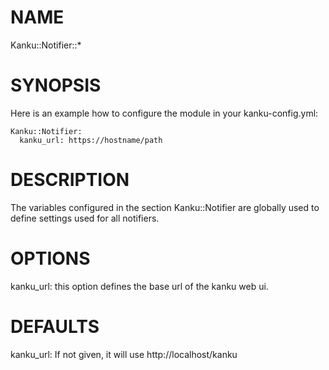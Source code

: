 # NAME

Kanku::Notifier::\*

# SYNOPSIS

Here is an example how to configure the module in your kanku-config.yml:

    Kanku::Notifier:
      kanku_url: https://hostname/path

# DESCRIPTION

The variables configured in the section Kanku::Notifier are globally used
to define settings used for all notifiers.

# OPTIONS

kanku\_url: this option defines the base url of the kanku web ui.

# DEFAULTS

kanku\_url: If not given, it will use http://localhost/kanku
